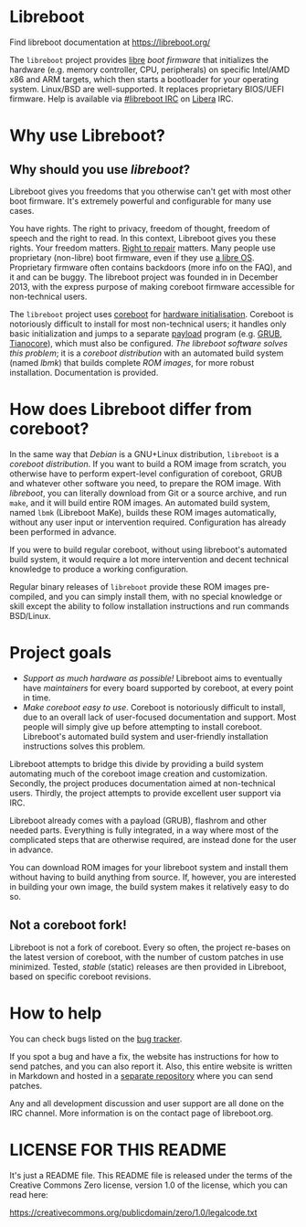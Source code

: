 Libreboot
=========

Find libreboot documentation at <https://libreboot.org/>

The `libreboot` project provides
[libre](https://libreboot.org/freedom-status.html) *boot
firmware* that initializes the hardware (e.g. memory controller, CPU,
peripherals) on specific Intel/AMD x86 and ARM targets, which
then starts a bootloader for your operating system. Linux/BSD are
well-supported. It replaces proprietary BIOS/UEFI firmware. Help is available
via [\#libreboot IRC](https://web.libera.chat/#libreboot)
on [Libera](https://libera.chat/) IRC.

Why use Libreboot?
==================

Why should you use *libreboot*?
----------------------------

Libreboot gives you freedoms that you otherwise can't get with most other
boot firmware. It's extremely powerful and configurable for many use cases.

You have rights. The right to privacy, freedom of thought, freedom of speech
and the right to read. In this context, Libreboot gives you these rights.
Your freedom matters.
[Right to repair](https://vid.puffyan.us/watch?v=Npd_xDuNi9k) matters.
Many people use proprietary (non-libre)
boot firmware, even if they use [a libre OS](https://www.openbsd.org/).
Proprietary firmware often contains backdoors (more info on the FAQ), and it
and can be buggy. The libreboot project was founded in in December 2013,
with the express purpose of making coreboot firmware accessible for
non-technical users.

The `libreboot` project uses [coreboot](https://www.coreboot.org/) for [hardware
initialisation](https://doc.coreboot.org/getting_started/architecture.html).
Coreboot is notoriously difficult to install for most non-technical users; it
handles only basic initialization and jumps to a separate
[payload](https://doc.coreboot.org/payloads.html) program (e.g.
[GRUB](https://www.gnu.org/software/grub/),
[Tianocore](https://www.tianocore.org/)), which must also be configured.
*The libreboot software solves this problem*; it is a *coreboot distribution* with
an automated build system (named *lbmk*) that builds complete *ROM images*, for
more robust installation. Documentation is provided.

How does Libreboot differ from coreboot?
========================================

In the same way that *Debian* is a GNU+Linux distribution, `libreboot` is
a *coreboot distribution*. If you want to build a ROM image from scratch, you
otherwise have to perform expert-level configuration of coreboot, GRUB and
whatever other software you need, to prepare the ROM image. With *libreboot*,
you can literally download from Git or a source archive, and run `make`, and it
will build entire ROM images. An automated build system, named `lbmk`
(Libreboot MaKe), builds these ROM images automatically, without any user input
or intervention required. Configuration has already been performed in advance.

If you were to build regular coreboot, without using libreboot's automated
build system, it would require a lot more intervention and decent technical
knowledge to produce a working configuration.

Regular binary releases of `libreboot` provide these
ROM images pre-compiled, and you can simply install them, with no special
knowledge or skill except the ability to follow installation instructions
and run commands BSD/Linux.

Project goals
=============

-   *Support as much hardware as possible!* Libreboot aims to eventually
    have *maintainers* for every board supported by coreboot, at every
    point in time.
-   *Make coreboot easy to use*. Coreboot is notoriously difficult
    to install, due to an overall lack of user-focused documentation
    and support. Most people will simply give up before attempting to
    install coreboot. Libreboot's automated build system and user-friendly
    installation instructions solves this problem.

Libreboot attempts to bridge this divide by providing a build system
automating much of the coreboot image creation and customization.
Secondly, the project produces documentation aimed at non-technical users.
Thirdly, the project attempts to provide excellent user support via IRC.

Libreboot already comes with a payload (GRUB), flashrom and other
needed parts. Everything is fully integrated, in a way where most of
the complicated steps that are otherwise required, are instead done
for the user in advance.

You can download ROM images for your libreboot system and install
them without having to build anything from source. If, however, you are
interested in building your own image, the build system makes it relatively
easy to do so.

Not a coreboot fork!
--------------------

Libreboot is not a fork of coreboot. Every so often, the project
re-bases on the latest version of coreboot, with the number of custom
patches in use minimized. Tested, *stable* (static) releases are then provided
in Libreboot, based on specific coreboot revisions.

How to help
===========

You can check bugs listed on
the [bug tracker](https://codeberg.org/libreboot/lbmk/issues).

If you spot a bug and have a fix, the website has instructions for how to send
patches, and you can also report it. Also, this entire website is
written in Markdown and hosted in a [separate
repository](https://codeberg.org/libreboot/lbwww) where you can send patches.

Any and all development discussion and user support are all done on the IRC
channel. More information is on the contact page of libreboot.org.

LICENSE FOR THIS README
=======================

It's just a README file. This README file is released under the terms of the
Creative Commons Zero license, version 1.0 of the license, which you can
read here:

<https://creativecommons.org/publicdomain/zero/1.0/legalcode.txt>

